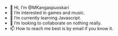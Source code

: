 - 👋 Hi, I’m @MKangaspuoskari
- 👀 I’m interested in games and music.
- 🌱 I’m currently learning Javascript.
- 💞️ I’m looking to collaborate on nothing really.
- 📫 How to reach me best is by email if you know it.

<!---
MKangaspuoskari/MKangaspuoskari is a ✨ special ✨ repository because its `README.md` (this file) appears on your GitHub profile.
You can click the Preview link to take a look at your changes.
--->
